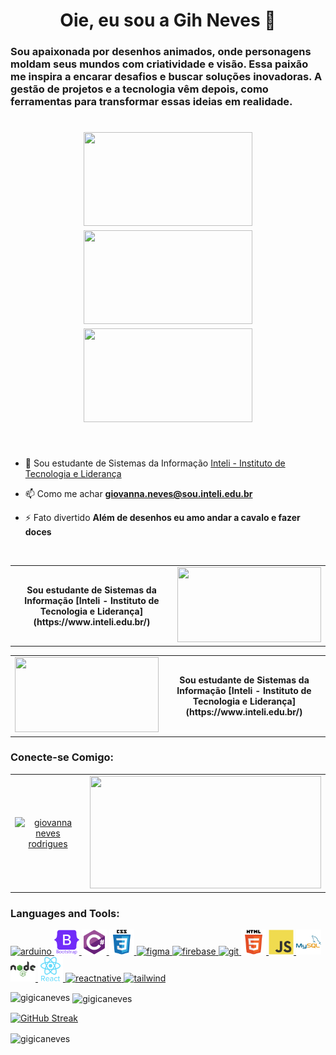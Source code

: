 <h1 align="center">Oie, eu sou a Gih Neves 🌟</h1>

<h3>
        Sou apaixonada por desenhos animados, onde personagens moldam seus mundos com criatividade e visão.  
        Essa paixão me inspira a encarar desafios e buscar soluções inovadoras.  
        A gestão de projetos e a tecnologia vêm depois, como ferramentas para transformar essas ideias em realidade.
      </h3>


<h1 align="center"><img height="150" width="270" src="https://i.pinimg.com/originals/72/9f/30/729f309ab7e2515452acfe0d26bc7342.gif" /> <img height="150" width="270"src="https://www.icegif.com/wp-content/uploads/2022/09/icegif-1079.gif" /> <img height="150" width="270" src="https://media3.giphy.com/media/v1.Y2lkPTc5MGI3NjExMTAweHcwbnl2d3p2OWU4ZHRmNTE1ZzVweTZxczVrdTk4emI2MDhxeiZlcD12MV9pbnRlcm5hbF9naWZfYnlfaWQmY3Q9Zw/g98k5Eg6j03mM/giphy.webp" /></h1>  

<br>



- 🔭 Sou estudante de Sistemas da Informação [Inteli - Instituto de Tecnologia e Liderança](https://www.inteli.edu.br/)

- 📫 Como me achar **giovanna.neves@sou.inteli.edu.br**

- ⚡ Fato divertido **Além de desenhos eu amo andar a cavalo e fazer doces**

<br>

<table align="center">
  <tr>
    <td align="center" valign="center">
      <h4 align="center" valign="center">Sou estudante de Sistemas da Informação [Inteli - Instituto de Tecnologia e Liderança](https://www.inteli.edu.br/)</h4>
    </td>
     <td align="center" valign="center">
      <img height="120" width="230" src="https://media4.giphy.com/media/v1.Y2lkPTc5MGI3NjExdG52dXFvOGt3b2t0MWF3a3Fkc3dkNGNhcDM5Mnc3aXJqbHQzdmFmaiZlcD12MV9pbnRlcm5hbF9naWZfYnlfaWQmY3Q9Zw/APilHtfEdZwAwj5VcS/giphy.webp" />
    </td>
  </tr>
</table>

<table align="center">
  <tr>
          <td align="center" valign="center">
      <img height="120" width="230" src="https://media4.giphy.com/media/v1.Y2lkPTc5MGI3NjExdG52dXFvOGt3b2t0MWF3a3Fkc3dkNGNhcDM5Mnc3aXJqbHQzdmFmaiZlcD12MV9pbnRlcm5hbF9naWZfYnlfaWQmY3Q9Zw/APilHtfEdZwAwj5VcS/giphy.webp" />
    </td>
    <td align="center" valign="center">
      <h4 align="center" valign="center">Sou estudante de Sistemas da Informação [Inteli - Instituto de Tecnologia e Liderança](https://www.inteli.edu.br/)</h4>
    </td>

  </tr>
</table>

<h3 align="left">Conecte-se Comigo:</h3>

<table align="center">
  <tr>
    <td align="center" valign="center">
      <a href="https://linkedin.com/in/giovanna neves rodrigues" target="blank"><img align="center" src="https://raw.githubusercontent.com/rahuldkjain/github-profile-readme-generator/master/src/images/icons/Social/linked-in-alt.svg" alt="giovanna neves rodrigues" height="110" width="110" /></a>
    </td>
    <td align="center" valign="center" >
            <img height="180" width="370" src="https://media4.giphy.com/media/v1.Y2lkPTc5MGI3NjExcDU3cnZpZjBnbWwzeTZ5bGE4dHp0ZDVqOXEwYWl5cHAxaXViM3Z4NCZlcD12MV9pbnRlcm5hbF9naWZfYnlfaWQmY3Q9Zw/fHRP7nAicEggw/200.webp" />
    </td>
  </tr>
</table>

<h3 align="left">Languages and Tools:</h3>
<p align="left"> <a href="https://www.arduino.cc/" target="_blank" rel="noreferrer"> <img src="https://cdn.worldvectorlogo.com/logos/arduino-1.svg" alt="arduino" width="40" height="40"/> </a> <a href="https://getbootstrap.com" target="_blank" rel="noreferrer"> <img src="https://raw.githubusercontent.com/devicons/devicon/master/icons/bootstrap/bootstrap-plain-wordmark.svg" alt="bootstrap" width="40" height="40"/> </a> <a href="https://www.w3schools.com/cs/" target="_blank" rel="noreferrer"> <img src="https://raw.githubusercontent.com/devicons/devicon/master/icons/csharp/csharp-original.svg" alt="csharp" width="40" height="40"/> </a> <a href="https://www.w3schools.com/css/" target="_blank" rel="noreferrer"> <img src="https://raw.githubusercontent.com/devicons/devicon/master/icons/css3/css3-original-wordmark.svg" alt="css3" width="40" height="40"/> </a> <a href="https://www.figma.com/" target="_blank" rel="noreferrer"> <img src="https://www.vectorlogo.zone/logos/figma/figma-icon.svg" alt="figma" width="40" height="40"/> </a> <a href="https://firebase.google.com/" target="_blank" rel="noreferrer"> <img src="https://www.vectorlogo.zone/logos/firebase/firebase-icon.svg" alt="firebase" width="40" height="40"/> </a> <a href="https://git-scm.com/" target="_blank" rel="noreferrer"> <img src="https://www.vectorlogo.zone/logos/git-scm/git-scm-icon.svg" alt="git" width="40" height="40"/> </a> <a href="https://www.w3.org/html/" target="_blank" rel="noreferrer"> <img src="https://raw.githubusercontent.com/devicons/devicon/master/icons/html5/html5-original-wordmark.svg" alt="html5" width="40" height="40"/> </a> <a href="https://developer.mozilla.org/en-US/docs/Web/JavaScript" target="_blank" rel="noreferrer"> <img src="https://raw.githubusercontent.com/devicons/devicon/master/icons/javascript/javascript-original.svg" alt="javascript" width="40" height="40"/> </a> <a href="https://www.mysql.com/" target="_blank" rel="noreferrer"> <img src="https://raw.githubusercontent.com/devicons/devicon/master/icons/mysql/mysql-original-wordmark.svg" alt="mysql" width="40" height="40"/> </a> <a href="https://nodejs.org" target="_blank" rel="noreferrer"> <img src="https://raw.githubusercontent.com/devicons/devicon/master/icons/nodejs/nodejs-original-wordmark.svg" alt="nodejs" width="40" height="40"/> </a> <a href="https://reactjs.org/" target="_blank" rel="noreferrer"> <img src="https://raw.githubusercontent.com/devicons/devicon/master/icons/react/react-original-wordmark.svg" alt="react" width="40" height="40"/> </a> <a href="https://reactnative.dev/" target="_blank" rel="noreferrer"> <img src="https://reactnative.dev/img/header_logo.svg" alt="reactnative" width="40" height="40"/> </a> <a href="https://tailwindcss.com/" target="_blank" rel="noreferrer"> <img src="https://www.vectorlogo.zone/logos/tailwindcss/tailwindcss-icon.svg" alt="tailwind" width="40" height="40"/> </a> </p>

<p><img align="left" src="https://github-readme-stats.vercel.app/api/top-langs?username=gigicaneves&show_icons=true&locale=en&layout=compact&theme=holi" alt="gigicaneves" /></p>

<p>&nbsp;<img align="center" src="https://github-readme-stats.vercel.app/api?username=gigicaneves&show_icons=true&locale=en&theme=holi" alt="gigicaneves" /></p>

<a href="https://git.io/streak-stats"><img src="https://github-readme-streak-stats.herokuapp.com?user=gigicaneves&theme=elegant" alt="GitHub Streak" /></a>
<p><img align="center" src="https://avatars.githubusercontent.com/u/194012806?v=4" alt="gigicaneves" /></p>
